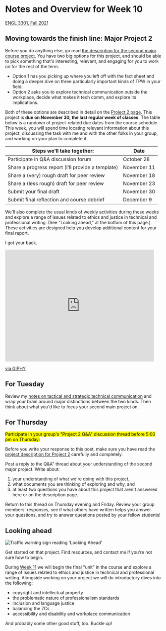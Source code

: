 # Notes and Overview for Week 10
[ENGL 3301, Fall 2021](../calendar.html)

## Moving towards the finish line: Major Project 2
Before you do anything else, go read [the description for the second major course project](https://cdmandrews.github.io/3301/project-2). You have two big options for this project, and should be able to pick something that's interesting, relevant, and engaging for you to work on for the rest of the term.
- Option 1 has you picking up where you left off with the fact sheet and doing a deeper dive on three particularly important kinds of TPW in your field.
- Option 2 asks you to explore technical communication outside the workplace, decide what makes it tech comm, and explore its implications.

Both of these options are described in detail on the [Project 2 page](https://cdmandrews.github.io/3301/project-2). This project is **due on November 30, the last regular week of classes**. The table below is a rundown of project-related due dates from the course schedule. This week, you will spend time locating relevant information about this project, discussing the task with me and with the other folks in your group, and working on your plan to complete it.

| Steps we'll take together: | Date     |
|---|---|
| Participate in Q&A discussion forum | October 28  |
| Share a progress report (I'll provide a template)  | November 11  |
| Share a (very) rough draft for peer review  | November 18 |
| Share a (less rough) draft for peer review  | November 23 |
| Submit your final draft  | November 30    |
| Submit final reflection and course debrief | December 9   |

We'll also complete the usual kinds of weekly activities during these weeks and explore a range of issues related to ethics and justice in technical and professional writing. (See "Looking ahead," at the bottom of this page.) These activities are designed help you develop additional content for your final report.

I got your back.
<iframe src="https://giphy.com/embed/xT0GqmqdWe7eMi9ns4" width="480" height="360" frameBorder="0" class="giphy-embed" allowFullScreen></iframe><p><a href="https://giphy.com/gifs/high-five-power-rangers-got-your-back-xT0GqmqdWe7eMi9ns4">via GIPHY</a></p>

## For Tuesday

Review my [notes on tactical and strategic technical communication](tactical-tech-comm) and wrap your brain around major distinctions between the two kinds. Then think about what you'd like to focus your second main project on.

## For Thursday
<mark>Participate in your group's "Project 2 Q&amp;A" discussion thread before 5:00 pm on Thursday:</mark>

Before you write your response to this post, make sure you have read the [project description for Project 2](https://cdmandrews.github.io/3301/project-2) carefully and completely.

Post a reply to the Q&amp;A" thread about your understanding of the second major project. Write about:
1. your understanding of what we're doing with this project,
2. what documents you are thinking of exploring and why, and
3. at least two questions you have about this project that aren't answered here or on the description page.

Return to this thread on Thursday evening and Friday. Review your group members' responses, see if what others have written helps you answer your questions, and try to answer questions posted by your fellow students!

## Looking ahead
![Traffic warning sign reading 'Looking Ahead'](https://i1.wp.com/www.hudsonvalleysportsreport.com/wp-content/uploads/2015/07/Looking-Ahead.jpg?w=400&ssl=1)

Get started on that project. Find resources, and contact me if you're not sure how to begin.

During [Week 11](week-11-notes) we will begin the final "unit" in the course and explore a range of issues related to ethics and justice in technical and professional writing. Alongside working on your project we will do introductory dives into the following:
  - copyright and intellectual property
  - the problematic nature of professionalism standards
  - inclusion and language justice
  - balancing the 7Cs
  - accessibility and disability and workplace communication

And probably some other good stuff, too. Buckle up!
